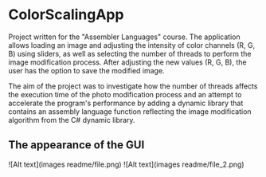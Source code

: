 # ColorScalingApp

Project written for the "Assembler Languages" course.
The application allows loading an image and adjusting the intensity of color channels (R, G, B) using sliders, as well as selecting the number of threads to perform the image modification process. After adjusting the new values (R, G, B), the user has the option to save the modified image.

The aim of the project was to investigate how the number of threads affects the execution time of the photo modification process and an attempt to accelerate the program's performance by adding a dynamic library that contains an assembly language function reflecting the image modification algorithm from the C# dynamic library.

## The appearance of the GUI 

![Alt text](images readme/file.png)
![Alt text](images readme/file_2.png)